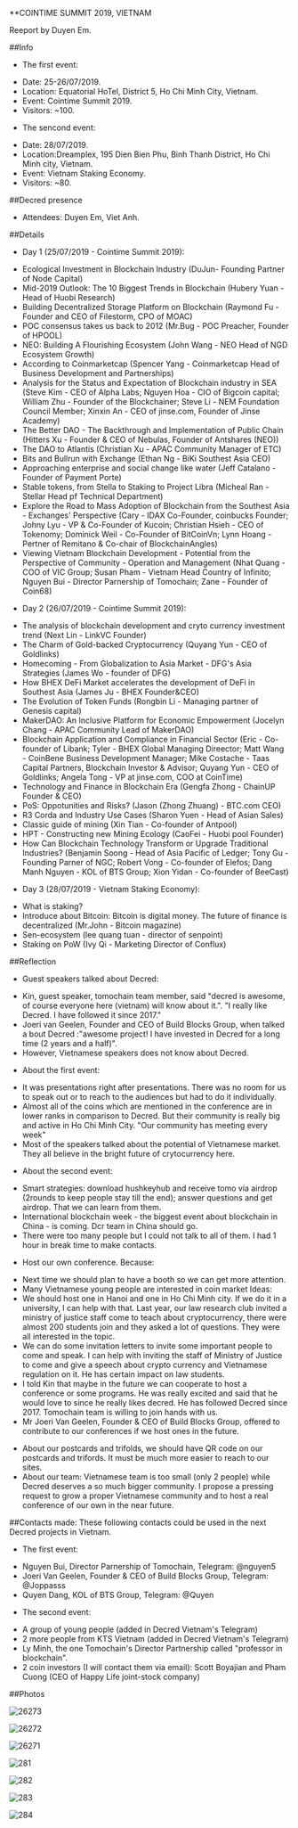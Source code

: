 **COINTIME SUMMIT 2019, VIETNAM

Reeport by Duyen Em.

##Info
* The first event:
- Date: 25-26/07/2019.
- Location: Equatorial HoTel, District 5, Ho Chi Minh City, Vietnam.
- Event: Cointime Summit 2019.
- Visitors: ~100.
* The sencond event:
- Date: 28/07/2019.
- Location:Dreamplex, 195 Dien Bien Phu, Binh Thanh District, Ho Chi Minh city, Vietnam.
- Event: Vietnam Staking Economy.
- Visitors: ~80.

##Decred presence
- Attendees: Duyen Em, Viet Anh.

##Details
* Day 1 (25/07/2019 - Cointime Summit 2019):
- Ecological Investment in Blockchain Industry (DuJun- Founding Partner of Node Capital)
- Mid-2019 Outlook: The 10 Biggest Trends in Blockchain (Hubery Yuan - Head of Huobi Research)
- Building Decentralized Storage Platform on Blockchain (Raymond Fu - Founder and CEO of Filestorm, CPO of MOAC)
- POC consensus takes us back to 2012 (Mr.Bug - POC Preacher, Founder of HPOOL)
- NEO: Building A Flourishing Ecosystem (John Wang - NEO Head of NGD Ecosystem Growth)
- According to Coinmarketcap (Spencer Yang - Coinmarketcap Head of Business Development and Partnerships) 
- Analysis for the Status and Expectation of Blockchain industry in SEA (Steve Kim - CEO of Alpha Labs; Nguyen Hoa - CIO of Bigcoin capital; William Zhu - Founder of the Blockchainer; Steve Li - NEM Foundation Council Member; Xinxin An - CEO of jinse.com, Founder of Jinse Academy)
- The Better DAO - The Backthrough and Implementation of Public Chain (Hitters Xu - Founder & CEO of Nebulas, Founder of Antshares (NEO))
- The DAO to Atlantis (Christian Xu - APAC Community Manager of ETC)
- Bits and Bullrun with Exchange (Ethan Ng - BiKi Southest Asia CEO)
- Approaching enterprise and social change like water (Jeff Catalano - Founder of Payment Porte)
- Stable tokens, from Stella to Staking to Project Libra (Micheal Ran - Stellar Head pf Technical Department)
- Explore the Road to Mass Adoption of Blockchain from the Southest Asia - Exchanges' Perspective (Cary - IDAX Co-Founder, coinbucks Founder; Johny Lyu - VP & Co-Founder of Kucoin; Christian Hsieh - CEO of Tokenomy; Dominick Weil - Co-Founder of BitCoinVn; Lynn Hoang - Pertner of Remitano & Co-chair of BlockchainAngles)
- Viewing Vietnam Blockchain Development - Potential from the Perspective of Community - Operation and Management (Nhat Quang - COO of VIC Group; Susan Pham - Vietnam Head Country of Infinito; Nguyen Bui - Director Parnership of Tomochain; Zane - Founder of Coin68)
* Day 2 (26/07/2019 - Cointime Summit 2019):
- The analysis of blockchain development and cryto currency investment trend (Next Lin - LinkVC Founder)
- The Charm of Gold-backed Cryptocurrency (Quyang Yun - CEO of Goldlinks)
- Homecoming - From Globalization to Asia Market - DFG's Asia Strategies (James Wo - founder of DFG)
- How BHEX DeFi Market accelerates the development of DeFi in Southest Asia (James Ju - BHEX Founder&CEO)
- The Evolution of Token Funds (Rongbin Li - Managing partner of Genesis capital)
- MakerDAO: An Inclusive Platform for Economic Empowerment (Jocelyn Chang - APAC Community Lead of MakerDAO) 
- Blockchain Application and Compliance in Financial Sector (Eric - Co-founder of Libank; Tyler - BHEX Global Managing Direector; Matt Wang - CoinBene Business Development Manager; Mike Costache - Taas Capital Partners, Blockchain Investor & Advisor; Quyang Yun - CEO of Goldlinks; Angela Tong - VP at jinse.com, COO at CoinTime)
- Technology and Finance in Blockchain Era (Gengfa Zhong - ChainUP Founder & CEO)
- PoS: Oppotunities and Risks? (Jason (Zhong Zhuang) - BTC.com CEO)
- R3 Corda and Industry Use Cases (Sharon Yuen - Head of Asian Sales)
- Classic guide of mining (Xin Tian - Co-founder of Antpool)
- HPT - Constructing new Mining Ecology (CaoFei - Huobi pool Founder)
- How Can Blockchain Technology Transform or Upgrade Traditional Industries? (Benjamin Soong - Head of Asia Pacific of Ledger; Tony Gu - Founding Parner of NGC; Robert Vong - Co-founder of Elefos; Dang Manh Nguyen - KOL of BTS Group; Xion Yidan - Co-founder of BeeCast)
* Day 3 (28/07/2019 - Vietnam Staking Economy):
- What is staking?
- Introduce about Bitcoin: Bitcoin is digital money. The future of finance is decentralized  (Mr.John - Bitcoin magazine)
- Sen-ecosystem (lee quang tuan - director of senpoint)
- Staking on PoW (Ivy Qi - Marketing Director of Conflux)

##Reflection

* Guest speakers talked about Decred: 
- Kin, guest speaker, tomochain team member, said "decred is awesome, of course everyone here (vietnam) will know about it.". "I really like Decred. I have followed it since 2017."
- Joeri van Geelen, Founder and CEO of Build Blocks Group, when talked a bout Decred :"awesome project! I have invested in Decred for a long time (2 years and a half)".
- However, Vietnamese speakers does not know about Decred. 

* About the first event:
- It was presentations right after presentations. There was no room for us to speak out or to reach to the audiences but had to do it individually.
- Almost all of the coins which are mentioned in the conference are in lower ranks in comparison to Decred. But their community is really big and active in Ho Chi Minh City.  "Our community has meeting every week"
- Most of the speakers talked about the potential of Vietnamese market. They all believe in the bright future of crytocurrency here. 
* About the second event:
- Smart strategies: download hushkeyhub and receive tomo via airdrop (2rounds to keep people stay till the end); answer questions and get airdrop. That we can learn from them.
- International blockchain week - the biggest event about blockchain in China - is coming. Dcr team in China should go. 
- There were too many people but I could not talk to all of them. I had 1 hour in break time to make contacts.

* Host our own conference. 
Because:
- Next time we should plan to have a booth so we can get more attention.
- Many Vietnamese young people are interested in coin market
Ideas: 
- We should host one in Hanoi and one in Ho Chi Minh city. If we do it in a university, I can help with that. Last year, our law research club invited a ministry of justice staff come to teach about cryptocurrency, there were almost 200 students join and they asked a lot of questions. They were all interested in the topic.
- We can do some invitation letters to invite some important people to come and speak. I can help with inviting the staff of Ministry of Justice to come and give a speech about crypto currency and Vietnamese regulation on it. He has certain impact on law students. 
- I told Kin that maybe in the future we can cooperate to host a conference or some programs. He was really excited and said that he would love to since he really likes decred. He has followed Decred since 2017. Tomochain team is willing to join hands with us. 
- Mr Joeri Van Geelen, Founder & CEO of Build Blocks Group, offered to contribute to our conferences if we host ones in the future.

* About our postcards and trifolds, we should have QR code on our postcards and trifords. It must be much more easier to reach to our sites. 
* About our team: Vietnamese team is too small (only 2 people) while Decred deserves a so much bigger community. I propose a pressing request to grow a proper Vietnamese community and to host a real conference of our own in the near future. 

##Contacts made:
These following contacts could be used in the next Decred projects in Vietnam.
* The first event:
- Nguyen Bui, Director Parnership of Tomochain, Telegram: @nguyen5
- Joeri Van Geelen, Founder & CEO of Build Blocks Group, Telegram: @Joppasss
- Quyen Dang, KOL of BTS Group, Telegram: @Quyen
* The second event:
- A group of young people (added in Decred Vietnam's Telegram)
- 2 more people from KTS Vietnam (added in Decred Vietnam's Telegram)
- Ly Minh, the one Tomochain's Director Partnership called "professor in blockchain".
- 2 coin investors (I will contact them via email): Scott Boyajian and Pham Cuong (CEO of Happy Life joint-stock company)

##Photos

![26273](https://github.com/duyenemdo/events/blob/master/2627.jpg)

![26272](https://github.com/duyenemdo/events/blob/master/2627-3.jpg)

![26271](https://github.com/duyenemdo/events/blob/master/2627-2.jpg)

![281](https://github.com/duyenemdo/events/blob/master/2807-1.jpg)

![282](https://github.com/duyenemdo/events/blob/master/2807-2.jpg)

![283](https://github.com/duyenemdo/events/blob/master/2807-3.jpg)

![284](https://github.com/duyenemdo/events/blob/master/2807-4.jpg)

